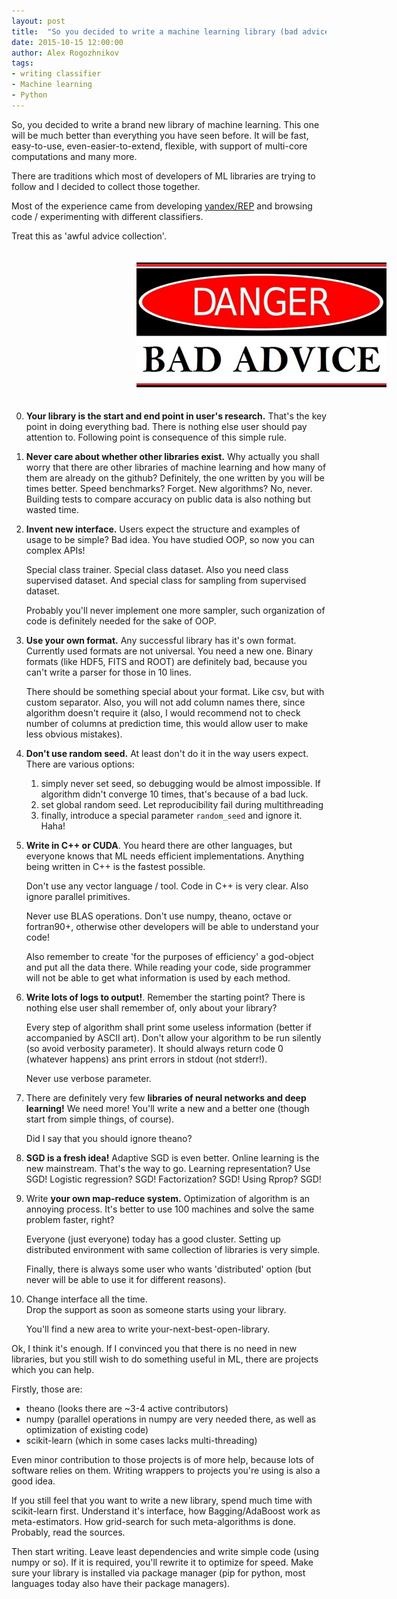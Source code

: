 ```yaml
---
layout: post
title:  "So you decided to write a machine learning library (bad advice)"
date: 2015-10-15 12:00:00
author: Alex Rogozhnikov
tags: 
- writing classifier
- Machine learning
- Python
---
```


So, you decided to write a brand new library of machine learning.
This one will be much better than everything you have seen before. 
It will be fast, easy-to-use, even-easier-to-extend, flexible, with support of multi-core computations and many more.
 
There are traditions which most of developers of ML libraries are trying to follow and
I decided to collect those together.

Most of the experience came from developing [yandex/REP](https://github.com/yandex/rep)
and browsing code / experimenting with different classifiers.

Treat this as 'awful advice collection'. 

<img src='/images/etc/bad_advice.jpg' style='margin: 20px 200px; width: 400px;' alt='bad advice ahead' />

0. __Your library is the start and end point in user's research.__
   That's the key point in doing everything bad.
   There is nothing else user should pay attention to.
   Following point is consequence of this simple rule.

1. __Never care about whether other libraries exist.__
   Why actually you shall worry that there are other libraries of machine learning and how many of them are already on the github?
   Definitely, the one written by you will be times better.
   Speed benchmarks? Forget.
   New algorithms? No, never.
   Building tests to compare accuracy on public data is also nothing but wasted time.

2. __Invent new interface.__
   Users expect the structure and examples of usage to be simple?
   Bad idea. You have studied OOP, so now you can complex APIs!
   
   Special class trainer. Special class dataset.
   Also you need class supervised dataset.
   And special class for sampling from supervised dataset. 
   
   Probably you'll never implement one more sampler, such organization of code is definitely needed for the sake of OOP.

3. __Use your own format.__ Any successful library has it's own format.
   Currently used formats are not universal. You need a new one.
   Binary formats (like HDF5, FITS and ROOT) are definitely bad, because you can't write a parser for those in 10 lines.

   There should be something special about your format.
   Like csv, but with custom separator.
   Also, you will not add column names there, since algorithm doesn't require it
   (also, I would recommend not to check number of columns at prediction time, this would allow user to make less obvious mistakes).


4. __Don't use random seed.__ At least don't do it in the way users expect. There are various options:

   1. simply never set seed, so debugging would be almost impossible. If algorithm didn't converge 10 times, that's because of a bad luck.
   2. set global random seed. Let reproducibility fail during multithreading
   3. finally, introduce a special parameter `random_seed` and ignore it. Haha!
     
   <!-- theanets, nolearn, pybrain, neurolab -->  


5. __Write in C++ or CUDA__. You heard there are other languages,
   but everyone knows that ML needs efficient implementations.
   Anything being written in C++ is the fastest possible.
   
   Don't use any vector language / tool. Code in C++ is very clear. Also ignore parallel primitives.
   
   Never use BLAS operations. Don't use numpy, theano, octave or fortran90+, otherwise other developers will be able to understand your code!
   
   <!-- PyBrain  --> 
   
   Also remember to create 'for the purposes of efficiency' a god-object and put all the data there.
   While reading your code, side programmer will not be able to get what information is used by each method.

   
6. __Write lots of logs to output!__.
   Remember the starting point? There is nothing else user shall remember of, only about your library?
   
   Every step of algorithm shall print some useless information (better if accompanied by ASCII art).
   Don't allow your algorithm to be run silently (so avoid verbosity parameter).
   It should always return code 0 (whatever happens) ans print errors in stdout (not stderr!).
   
   Never use verbose parameter.
    
   <!-- LibFM as well as many nnets -->

7. There are definitely very few __libraries of neural networks and deep learning!__
   We need more!
   You'll write a new and a better one (though start from simple things, of course).
   
   Did I say that you should ignore theano?

8. __SGD is a fresh idea!__ Adaptive SGD is even better. Online learning is the new mainstream. 
   That's the way to go. Learning representation? Use SGD! Logistic regression? SGD! Factorization? SGD! Using Rprop? SGD! 
   
   <!-- theanets -->

9. Write __your own map-reduce system.__
   Optimization of algorithm is an annoying process.
   It's better to use 100 machines and solve the same problem faster, right?
    
   Everyone (just everyone) today has a good cluster.
   Setting up distributed environment with same collection of libraries is very simple.
    
   Finally, there is always some user who wants 'distributed' option
   (but never will be able to use it for different reasons).

   <!-- early xgboost -->
 

10. Change interface all the time.  
    Drop the support as soon as someone starts using your library.
    <!-- pybrain, nolearn.dbn -->
    
    You'll find a new area to write your-next-best-open-library.
    
    <!-- theanets, lasagne -->

Ok, I think it's enough.
If I convinced you that there is no need in new libraries, but you still wish to do something useful in ML,
there are projects which you can help.

Firstly, those are:

* theano (looks there are ~3-4 active contributors)
* numpy (parallel operations in numpy are very needed there, as well as optimization of existing code)
* scikit-learn (which in some cases lacks multi-threading)

Even minor contribution to those projects is of more help, because lots of software relies on them.
Writing wrappers to projects you're using is also a good idea.

If you still feel that you want to write a new library, spend much time with scikit-learn first.
Understand it's interface, how Bagging/AdaBoost work as meta-estimators.
How grid-search for such meta-algorithms is done.
Probably, read the sources.

Then start writing. Leave least dependencies and write simple code (using numpy or so). 
If it is required, you'll rewrite it to optimize for speed. Make sure your library is installed via package manager
(pip for python, most languages today also have their package managers).